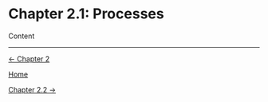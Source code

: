 # Chapter 2.1: Processes

Content

---

[← Chapter 2](Chapter%202%20%203cc15.md)

[Home](../../AiredDev%20b02d5/Notes%20on%20M%2061e3e.md)

[Chapter 2.2 →](Chapter%202%20%20db60c.md)